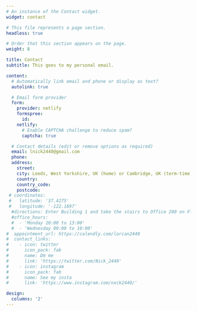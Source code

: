 ```yaml
---
# An instance of the Contact widget.
widget: contact

# This file represents a page section.
headless: true

# Order that this section appears on the page.
weight: 8

title: Contact
subtitle: This goes to my personal email.

content:
  # Automatically link email and phone or display as text?
  autolink: true

  # Email form provider
  form:
    provider: netlify
    formspree:
      id:
    netlify:
      # Enable CAPTCHA challenge to reduce spam?
      captcha: true

  # Contact details (edit or remove options as required)
  email: lnick2440@gmail.com
  phone:
  address:
    street:
    city: Leeds, West Yorkshire, UK (home) or Cambridge, UK (term-time)
    country:
    country_code:
    postcode: 
 # coordinates:
 #   latitude: '37.4275'
 #   longitude: '-122.1697'
  #directions: Enter Building 1 and take the stairs to Office 200 on Floor 2
  #office_hours:
  #  - 'Monday 10:00 to 13:00'
  #  - 'Wednesday 09:00 to 10:00'
#  appointment_url: https://calendly.com/lorcan2440
#  contact_links:
#    - icon: twitter
#      icon_pack: fab
#      name: Dm me
#      link: 'https://twitter.com/Nick_2440'
#    - icon: instagram
#      icon_pack: fab
#      name: See my insta
#      link: 'https://www.instagram.com/nxck2440/'

design:
  columns: '2'
---
```

